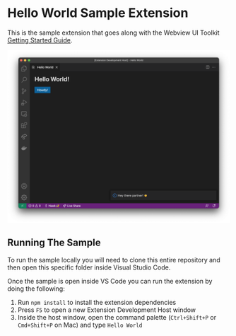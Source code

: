 # Hello World Sample Extension

This is the sample extension that goes along with the Webview UI Toolkit [Getting Started Guide](https://github.com/microsoft/vscode-webview-toolkit/blob/main/docs/getting-started.md).

![A screenshot of the sample extension.](./assets/helloworld-screenshot.png)

## Running The Sample

To run the sample locally you will need to clone this entire repository and then open this specific folder inside Visual Studio Code.

Once the sample is open inside VS Code you can run the extension by doing the following:

1. Run `npm install` to install the extension dependencies
2. Press `F5` to open a new Extension Development Host window
3. Inside the host window, open the command palette (`Ctrl+Shift+P` or `Cmd+Shift+P` on Mac) and type `Hello World`
